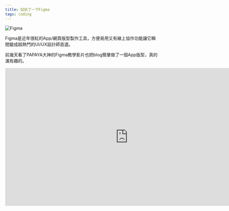 ```yaml
---
title: 試玩了一下Figma
tags: coding
---
```


![Figma](https://i.imgur.com/HTtT4rr.png)

Figma是近年很紅的App/網頁版型製作工具，方便易用又有線上協作功能讓它瞬間變成超熱門的UI/UX設計師首選。

前幾天看了PAPAYA大神的Figma教學影片也把blog簡單做了一個App版型，真的滿有趣的。

<iframe style="border: 1px solid rgba(0, 0, 0, 0.1);" width="800" height="450" src="https://www.figma.com/embed?embed_host=share&url=https%3A%2F%2Fwww.figma.com%2Fproto%2FNHanBuILrCO2s3HETLBpNd%2FJustNote-App%3Fnode-id%3D2%253A2%26scaling%3Dscale-down%26page-id%3D0%253A1%26starting-point-node-id%3D2%253A2" allowfullscreen></iframe>
